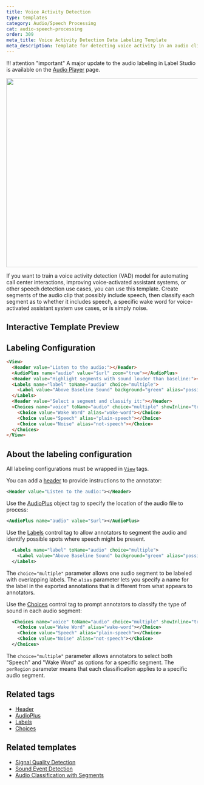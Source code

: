 ```yaml
---
title: Voice Activity Detection
type: templates
category: Audio/Speech Processing
cat: audio-speech-processing
order: 309
meta_title: Voice Activity Detection Data Labeling Template
meta_description: Template for detecting voice activity in an audio clip with Label Studio for your machine learning and data science projects.
---
```


!!! attention "important"
    A major update to the audio labeling in Label Studio is available on the [Audio Player](/guide/audio_player.html) page.

<img src="/images/templates-misc/voice-activity-detection.png" alt="" class="gif-border" width="600px" height="498px" />

If you want to train a voice activity detection (VAD) model for automating call center interactions, improving voice-activated assistant systems, or other speech detection use cases, you can use this template. Create segments of the audio clip that possibly include speech, then classify each segment as to whether it includes speech, a specific wake word for voice-activated assistant system use cases, or is simply noise.  

## Interactive Template Preview

<div id="main-preview"></div>

## Labeling Configuration

```html
<View>
  <Header value="Listen to the audio:"></Header>
  <AudioPlus name="audio" value="$url" zoom="true"></AudioPlus>    
  <Header value="Highlight segments with sound louder than baseline:"></Header>
  <Labels name="label" toName="audio" choice="multiple">
    <Label value="Above Baseline Sound" background="green" alias="possible-speech"></Label>
  </Labels>
  <Header value="Select a segment and classify it:"></Header>
  <Choices name="voice" toName="audio" choice="multiple" showInline="true" perRegion="true">
    <Choice value="Wake Word" alias="wake-word"></Choice>
    <Choice value="Speech" alias="plain-speech"></Choice>
    <Choice value="Noise" alias="not-speech"></Choice>
  </Choices>
</View>
```

## About the labeling configuration
All labeling configurations must be wrapped in [`View`](/tags/view.html) tags.

You can add a [header](/tags/header.html) to provide instructions to the annotator:
```xml
<Header value="Listen to the audio:"></Header>
```

Use the [AudioPlus](/tags/audioplus.html) object tag to specify the location of the audio file to process:
```xml
<AudioPlus name="audio" value="$url"></AudioPlus>
```

Use the [Labels](/tags/labels.html) control tag to allow annotators to segment the audio and identify possible spots where speech might be present. 
```xml
  <Labels name="label" toName="audio" choice="multiple">
    <Label value="Above Baseline Sound" background="green" alias="possible-speech"></Label>
  </Labels>
```
The `choice="multiple"` parameter allows one audio segment to be labeled with overlapping labels. The `alias` parameter lets you specify a name for the label in the exported annotations that is different from what appears to annotators.

Use the [Choices](/tags/choices.html) control tag to prompt annotators to classify the type of sound in each audio segment:
```xml
  <Choices name="voice" toName="audio" choice="multiple" showInline="true" perRegion="true">
    <Choice value="Wake Word" alias="wake-word"></Choice>
    <Choice value="Speech" alias="plain-speech"></Choice>
    <Choice value="Noise" alias="not-speech"></Choice>
  </Choices>
```
The `choice="multiple"` parameter allows annotators to select both "Speech" and "Wake Word" as options for a specific segment. The `perRegion` parameter means that each classification applies to a specific audio segment. 

## Related tags
- [Header](/tags/header.html)
- [AudioPlus](/tags/audioplus.html)
- [Labels](/tags/labels.html)
- [Choices](/tags/choices.html)

## Related templates
- [Signal Quality Detection](signal_quality_detection.html)
- [Sound Event Detection](sound_event_detection.html)
- [Audio Classification with Segments](audio_regions.html)
